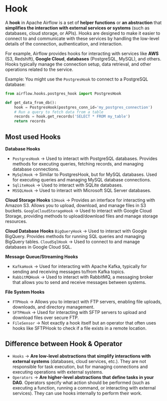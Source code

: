 # Hook

A **hook** in Apache Airflow is a set of **helper functions** or **an abstraction** that **simplifies the interaction with external services or systems** (such as databases, cloud storage, or APIs). Hooks are designed to make it easier to connect to and communicate with these services by handling the low-level details of the connection, authentication, and interaction.

For example, Airflow provides hooks for interacting with services like **AWS** (S3, Redshift), **Google Cloud**, **databases** (PostgreSQL, MySQL), and others. Hooks typically manage the connection setup, data retrieval, and other operations related to the service.

Example:
You might use the `PostgresHook` to connect to a PostgreSQL database:

```python
from airflow.hooks.postgres_hook import PostgresHook

def get_data_from_db():
    hook = PostgresHook(postgres_conn_id='my_postgres_connection')
    # Run a query to fetch data from a table
    records = hook.get_records('SELECT * FROM my_table')
    return records
```

## Most used Hooks

**Database Hooks**
- `PostgresHook` → Used to interact with PostgreSQL databases. Provides methods for executing queries, fetching records, and managing database connections.
- `MySqlHook` → Similar to PostgresHook, but for MySQL databases. Used for executing queries and managing MySQL database connections.
- `SqliteHook` → Used to interact with SQLite databases.
- `MSSQLHook` → Used to interact with Microsoft SQL Server databases.

**Cloud Storage Hooks**
`S3Hook` → Provides an interface for interacting with Amazon S3. Allows you to upload, download, and manage files in S3 buckets.
`GoogleCloudStorageHook` → Used to interact with Google Cloud Storage, providing methods to upload/download files and manage storage resources.

**Cloud Database Hooks**
`BigQueryHook` → Used to interact with Google BigQuery. Provides methods for running SQL queries and managing BigQuery tables.
`CloudSqlHook` → Used to connect to and manage databases in Google Cloud SQL.

**Message Queue/Streaming Hooks**
- `KafkaHook` → Used for interacting with Apache Kafka, typically for sending and receiving messages to/from Kafka topics.
- `RabbitMQHook` → Used to interact with RabbitMQ, a messaging broker that allows you to send and receive messages between systems.

**File System Hooks**
- `FTPHook` → Allows you to interact with FTP servers, enabling file uploads, downloads, and directory management.
- `SFTPHook` → Used for interacting with SFTP servers to upload and download files over secure FTP.
- `FileSensor` → Not exactly a hook itself but an operator that often uses hooks like SFTPHook to check if a file exists in a remote location.

## Difference between Hook & Operator

- `Hooks` → **Are low-level abstractions that simplify interactions with external systems** (databases, cloud services, etc.). They are not responsible for task execution, but for managing connections and executing operations with external systems.
- `Operators` → **Are higher-level abstractions that define tasks in your DAG**. Operators specify what action should be performed (such as executing a function, running a command, or interacting with external services). They can use hooks internally to perform their work.
